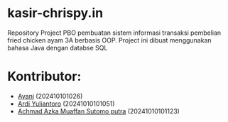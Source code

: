 **kasir-chrispy.in**
=============
Repository Project PBO pembuatan sistem informasi transaksi pembelian fried chicken ayam 3A berbasis OOP. Project ini dibuat menggunakan bahasa Java dengan databse SQL

**Kontributor:**
=============
* [Ayani](https://github.com/Ayani1026) (202410101026)
* [Ardi Yuliantoro](https://github.com/Ardiy01) (20241010101051)
* [Achmad Azka Muaffan Sutomo putra](https://github.com/Fafanazka) (20241010101123)


